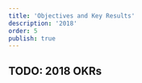 ```yaml
---
title: 'Objectives and Key Results'
description: '2018'
order: 5
publish: true
---
```


## TODO: 2018 OKRs

